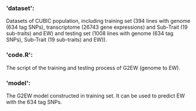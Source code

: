 ### 'dataset':
Datasets of CUBIC population, including training set (394 lines with genome (634 tag SNPs), transcriptome (26743 gene expressions) and Sub-Trait (19 sub-traits) and EW) and testing set (1008 lines with genome (634 tag SNPs), Sub-Trait (19 sub-traits) and EW)).

### 'code.R':
The script of the  training and testing process of G2EW (genome to EW).

### 'model':
The G2EW model constructed in training set. It can be used to predict EW with the 634 tag SNPs.
